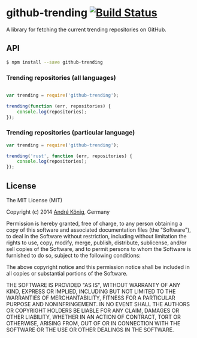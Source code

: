 # github-trending [![Build Status](https://travis-ci.org/akoenig/github-trending.svg?branch=master)](https://travis-ci.org/akoenig/github-trending)

A library for fetching the current trending repositories on GitHub.

## API

```sh
$ npm install --save github-trending
```

### Trending repositories (all languages)

```js

var trending = require('github-trending');

trending(function (err, repositories) {
    console.log(repositories);
});
```

### Trending repositories (particular language)

```js
var trending = require('github-trending');

trending('rust', function (err, repositories) {
    console.log(repositories);
});
```

## License

The MIT License (MIT)

Copyright (c) 2014 [André König](http://andrekoenig.info), Germany

Permission is hereby granted, free of charge, to any person obtaining a copy
of this software and associated documentation files (the "Software"), to deal
in the Software without restriction, including without limitation the rights
to use, copy, modify, merge, publish, distribute, sublicense, and/or sell
copies of the Software, and to permit persons to whom the Software is
furnished to do so, subject to the following conditions:

The above copyright notice and this permission notice shall be included in
all copies or substantial portions of the Software.

THE SOFTWARE IS PROVIDED "AS IS", WITHOUT WARRANTY OF ANY KIND, EXPRESS OR
IMPLIED, INCLUDING BUT NOT LIMITED TO THE WARRANTIES OF MERCHANTABILITY,
FITNESS FOR A PARTICULAR PURPOSE AND NONINFRINGEMENT. IN NO EVENT SHALL THE
AUTHORS OR COPYRIGHT HOLDERS BE LIABLE FOR ANY CLAIM, DAMAGES OR OTHER
LIABILITY, WHETHER IN AN ACTION OF CONTRACT, TORT OR OTHERWISE, ARISING FROM,
OUT OF OR IN CONNECTION WITH THE SOFTWARE OR THE USE OR OTHER DEALINGS IN
THE SOFTWARE.
